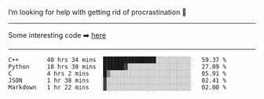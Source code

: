 I’m looking for help with getting rid of procrastination 🤔

-----

Some interesting code :arrow_right: [here](https://github.com/zhen8838/playground)

-----

<!--START_SECTION:waka-->
```text
C++        40 hrs 34 mins  ███████████████░░░░░░░░░░   59.37 % 
Python     18 hrs 30 mins  ██████▓░░░░░░░░░░░░░░░░░░   27.09 % 
C          4 hrs 2 mins    █▒░░░░░░░░░░░░░░░░░░░░░░░   05.91 % 
JSON       1 hr 38 mins    ▓░░░░░░░░░░░░░░░░░░░░░░░░   02.41 % 
Markdown   1 hr 22 mins    ▓░░░░░░░░░░░░░░░░░░░░░░░░   02.00 % 
```
<!--END_SECTION:waka-->

<!--
**zhen8838/zhen8838** is a ✨ _special_ ✨ repository because its `README.md` (this file) appears on your GitHub profile.

Here are some ideas to get you started:

- 🔭 I’m currently working on ...
- 🌱 I’m currently learning ...
- 👯 I’m looking to collaborate on ...
 ...
- 💬 Ask me about ...
- 📫 How to reach me: ...
- 😄 Pronouns: ...
- ⚡ Fun fact: ...
-->
